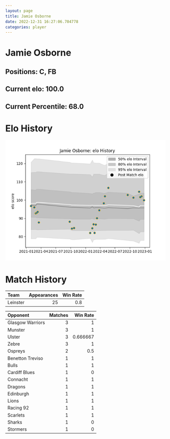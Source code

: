 ```yaml
---  
layout: page  
title: Jamie Osborne  
date: 2022-12-31 16:27:06.704778  
categories: player  
---
```

# Jamie Osborne

## Positions: C, FB

## Current elo: 100.0

## Current Percentile: 68.0

# Elo History


![elo history](history_JamieOsborne.png)
# Match History


| Team     |   Appearances |   Win Rate |
|:---------|--------------:|-----------:|
| Leinster |            25 |        0.8 |

| Opponent         |   Matches |   Win Rate |
|:-----------------|----------:|-----------:|
| Glasgow Warriors |         3 |   1        |
| Munster          |         3 |   1        |
| Ulster           |         3 |   0.666667 |
| Zebre            |         3 |   1        |
| Ospreys          |         2 |   0.5      |
| Benetton Treviso |         1 |   1        |
| Bulls            |         1 |   1        |
| Cardiff Blues    |         1 |   0        |
| Connacht         |         1 |   1        |
| Dragons          |         1 |   1        |
| Edinburgh        |         1 |   1        |
| Lions            |         1 |   1        |
| Racing 92        |         1 |   1        |
| Scarlets         |         1 |   1        |
| Sharks           |         1 |   0        |
| Stormers         |         1 |   0        |